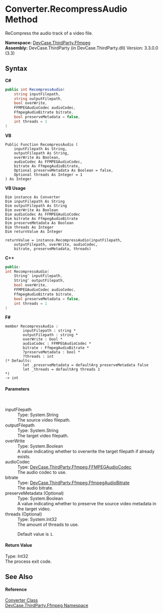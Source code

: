 # Converter.RecompressAudio Method 
 

ReCompress the audio track of a video file.

**Namespace:**&nbsp;<a href="N_DevCase_ThirdParty_Ffmpeg">DevCase.ThirdParty.Ffmpeg</a><br />**Assembly:**&nbsp;DevCase.ThirdParty (in DevCase.ThirdParty.dll) Version: 3.3.0.0 (3.3)

## Syntax

**C#**<br />
``` C#
public int RecompressAudio(
	string inputFilepath,
	string outputFilepath,
	bool overWrite,
	FFMPEGAudioCodec audioCodec,
	FfmpegAudioBitrate bitrate,
	bool preserveMetadata = false,
	int threads = 1
)
```

**VB**<br />
``` VB
Public Function RecompressAudio ( 
	inputFilepath As String,
	outputFilepath As String,
	overWrite As Boolean,
	audioCodec As FFMPEGAudioCodec,
	bitrate As FfmpegAudioBitrate,
	Optional preserveMetadata As Boolean = false,
	Optional threads As Integer = 1
) As Integer
```

**VB Usage**<br />
``` VB Usage
Dim instance As Converter
Dim inputFilepath As String
Dim outputFilepath As String
Dim overWrite As Boolean
Dim audioCodec As FFMPEGAudioCodec
Dim bitrate As FfmpegAudioBitrate
Dim preserveMetadata As Boolean
Dim threads As Integer
Dim returnValue As Integer

returnValue = instance.RecompressAudio(inputFilepath, 
	outputFilepath, overWrite, audioCodec, 
	bitrate, preserveMetadata, threads)
```

**C++**<br />
``` C++
public:
int RecompressAudio(
	String^ inputFilepath, 
	String^ outputFilepath, 
	bool overWrite, 
	FFMPEGAudioCodec audioCodec, 
	FfmpegAudioBitrate bitrate, 
	bool preserveMetadata = false, 
	int threads = 1
)
```

**F#**<br />
``` F#
member RecompressAudio : 
        inputFilepath : string * 
        outputFilepath : string * 
        overWrite : bool * 
        audioCodec : FFMPEGAudioCodec * 
        bitrate : FfmpegAudioBitrate * 
        ?preserveMetadata : bool * 
        ?threads : int 
(* Defaults:
        let _preserveMetadata = defaultArg preserveMetadata false
        let _threads = defaultArg threads 1
*)
-> int 

```


#### Parameters
&nbsp;<dl><dt>inputFilepath</dt><dd>Type: System.String<br />The source video filepath.</dd><dt>outputFilepath</dt><dd>Type: System.String<br />The target video filepath.</dd><dt>overWrite</dt><dd>Type: System.Boolean<br />A value indicating whether to overwrite the target filepath if already exists.</dd><dt>audioCodec</dt><dd>Type: <a href="T_DevCase_ThirdParty_Ffmpeg_FFMPEGAudioCodec">DevCase.ThirdParty.Ffmpeg.FFMPEGAudioCodec</a><br />The audio codec to use.</dd><dt>bitrate</dt><dd>Type: <a href="T_DevCase_ThirdParty_Ffmpeg_FfmpegAudioBitrate">DevCase.ThirdParty.Ffmpeg.FfmpegAudioBitrate</a><br />The audio bitrate.</dd><dt>preserveMetadata (Optional)</dt><dd>Type: System.Boolean<br />A value indicating whether to preserve the source video metadata in the target video.</dd><dt>threads (Optional)</dt><dd>Type: System.Int32<br />The amount of threads to use. 

 Default value is `1`.</dd></dl>

#### Return Value
Type: Int32<br />The process exit code.

## See Also


#### Reference
<a href="T_DevCase_ThirdParty_Ffmpeg_Converter">Converter Class</a><br /><a href="N_DevCase_ThirdParty_Ffmpeg">DevCase.ThirdParty.Ffmpeg Namespace</a><br />